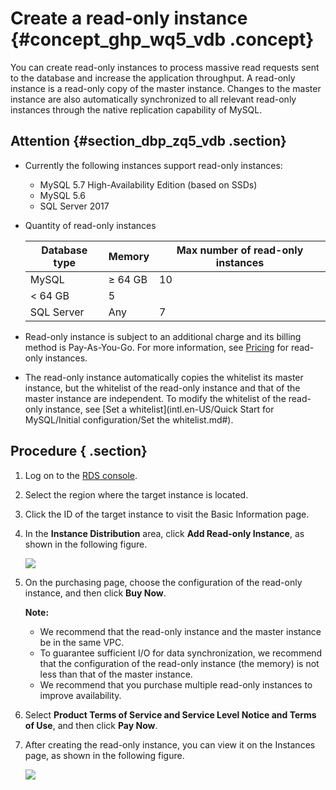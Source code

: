 # Create a read-only instance {#concept_ghp_wq5_vdb .concept}

You can create read-only instances to process massive read requests sent to the database and increase the application throughput. A read-only instance is a read-only copy of the master instance. Changes to the master instance are also automatically synchronized to all relevant read-only instances through the native replication capability of MySQL.

## Attention {#section_dbp_zq5_vdb .section}

-   Currently the following instances support read-only instances:
    -   MySQL 5.7 High-Availability Edition \(based on SSDs\)
    -   MySQL 5.6
    -   SQL Server 2017
-   Quantity of read-only instances

    |Database type|Memory|Max number of read-only instances|
    |-------------|------|---------------------------------|
    |MySQL|≥ 64 GB|10|
    |< 64 GB|5|
    |SQL Server|Any|7|

-   Read-only instance is subject to an additional charge and its billing method is Pay-As-You-Go. For more information, see [Pricing](https://www.alibabacloud.com/en/product/apsaradb-for-rds?spm=a3c0i.o26117en.a3.1.FZgSTK#pricing) for read-only instances.
-   The read-only instance automatically copies the whitelist its master instance, but the whitelist of the read-only instance and that of the master instance are independent. To modify the whitelist of the read-only instance, see [Set a whitelist](intl.en-US/Quick Start for MySQL/Initial configuration/Set the whitelist.md#).

## Procedure { .section}

1.  Log on to the [RDS console](https://rds.console.aliyun.com/).
2.  Select the region where the target instance is located.
3.  Click the ID of the target instance to visit the Basic Information page.
4.  In the **Instance Distribution** area, click **Add Read-only Instance**, as shown in the following figure.

    ![](http://static-aliyun-doc.oss-cn-hangzhou.aliyuncs.com/assets/img/7827/15429626216172_en-US.png)

5.  On the purchasing page, choose the configuration of the read-only instance, and then click **Buy Now**.

    **Note:** 

    -   We recommend that the read-only instance and the master instance be in the same VPC.
    -   To guarantee sufficient I/O for data synchronization, we recommend that the configuration of the read-only instance \(the memory\) is not less than that of the master instance.
    -   We recommend that you purchase multiple read-only instances to improve availability.
6.  Select **Product Terms of Service and Service Level Notice and Terms of Use**, and then click **Pay Now**.
7.  After creating the read-only instance, you can view it on the Instances page, as shown in the following figure.

    ![](http://static-aliyun-doc.oss-cn-hangzhou.aliyuncs.com/assets/img/7827/15429626222617_en-US.png)


